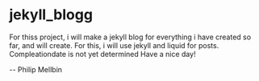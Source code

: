 # jekyll_blogg
For thiss project, i will make a jekyll blog for everything i have created so far, and will create. 
For this, i will use jekyll and liquid for posts. 
Compleationdate is not yet determined
Have a nice day!

-- Philip Mellbin
